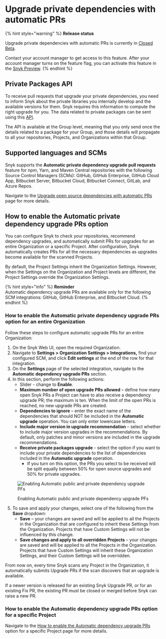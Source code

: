 # Upgrade private dependencies with automatic PRs

{% hint style="warning" %}
**Release status**&#x20;

Upgrade private dependencies with automatic PRs is currently in [Closed Beta](https://docs.snyk.io/getting-started/snyk-release-process).&#x20;

Contact your account manager to get access to this feature. After your account manager turns on the feature flag, you can activate this feature in the [Snyk Preview](https://docs.snyk.io/snyk-admin/snyk-preview).
{% endhint %}

## Private Packages API

To receive pull requests that upgrade your private dependencies, you need to inform Snyk about the private libraries you internally develop and the available versions for them. Snyk requires this information to compute the right upgrade for you. The data related to private packages can be sent using this [API](https://apidocs.snyk.io/experimental?version=2023-11-20\~experimental#post-/groups/-group\_id-/packages).

The API is available at the Group level, meaning that you only send once the details related to a package for your Group, and those details will propagate to all your repositories, Projects, and Organizations within that Group.

## Supported languages and SCMs

Snyk supports the **Automatic private dependency upgrade pull requests** feature for npm, Yarn, and Maven Central repositories with the following Source Control Managers (SCMs): GitHub, GitHub Enterprise, GitHub Cloud App, Bitbucket Server, Bitbucket Cloud, Bitbucket Connect, GitLab, and Azure Repos.

Navigate to the [Upgrade open source dependencies with automatic PRs](upgrade-open-source-dependencies-with-automatic-prs.md#supported-languages-and-scms) page for more details.

## How to enable the Automatic private dependency upgrade PRs option

You can configure Snyk to check your repositories, recommend dependency upgrades, and automatically submit PRs for upgrades for an entire Organization or a specific Project. After configuration, Snyk automatically creates PRs for all the necessary dependencies as upgrades become available for the scanned Projects.

By default, the Project Settings inherit the Organization Settings. However, when the Settings on the Organization and Project levels are different, the Project Settings override the Organization Settings.

{% hint style="info" %}
**Reminder**\
Automatic dependency upgrade PRs are available only for the following SCM integrations: GitHub, GitHub Enterprise, and Bitbucket Cloud.
{% endhint %}

### How to enable the Automatic private dependency upgrade PRs option for an entire Organization

Follow these steps to configure automatic upgrade PRs for an entire Organization:

1. On the Snyk Web UI, open the required Organization.
2. Navigate to **Settings > Organization Settings > Integrations,** find your configured SCM, and click **Edit settings** at the end of the row for that integration.
3. On the **Settings** page of the selected integration, navigate to the **Automatic dependency upgrade PRs** section.
4. In this section, perform the following actions:
   * Slider - change to **Enable**.
   * **Maximum number of open upgrade PRs allowed** – define how many open Snyk PRs a Project can have to also receive a dependency upgrade PR; the maximum is ten. When the limit of the open PRs is reached, no new upgrade PRs are created.
   * **Dependencies to ignore** – enter the exact name of the dependencies that should NOT be included in the **Automatic upgrade** operation. You can only enter lowercase letters.
   * **Include major version in upgrade recommendation** – select whether to include major version upgrades in the recommendations. By default, only patches and minor versions are included in the upgrade recommendations.
   * **Receive private packages upgrade** - select the option if you want to include your private dependencies to the list of dependencies included in the **Automatic upgrade** operation.
     * If you turn on this option, the PRs you select to be received will be split equally between 50% for open source upgrades and 50% for private upgrades.

<figure><img src="../../../../.gitbook/assets/image (441).png" alt="Enabling Automatic public and private dependency upgrade PFs"><figcaption><p>Enabling Automatic public and private dependency upgrade PFs</p></figcaption></figure>



5. To save and apply your changes, select one of the following from the **Save** dropdown:
   * **Save**  – your changes are saved and will be applied to all the Projects in the Organization that are configured to inherit these Settings from the Organization. Projects that have Custom Settings will not be influenced by this change.
   * **Save changes and apply to all overridden Projects** – your changes are saved and will be applied to all the Projects in the Organization. Projects that have Custom Settings will inherit these Organization Settings, and their Custom Settings will be overridden.

From now on, every time Snyk scans any Project in the Organization, it automatically submits Upgrade PRs if the scan discovers that an upgrade is available.

If a newer version is released for an existing Snyk Upgrade PR, or for an existing Fix PR, the existing PR must be closed or merged before Snyk can raise a new PR.

### How to enable the Automatic dependency upgrade PRs option for a specific Project

Navigate to the [How to enable the Automatic dependency upgrade PRs](upgrade-open-source-dependencies-with-automatic-prs.md#how-to-enable-the-automatic-dependency-upgrade-prs-option-for-a-specific-project) option for a specific Project page for more details.
